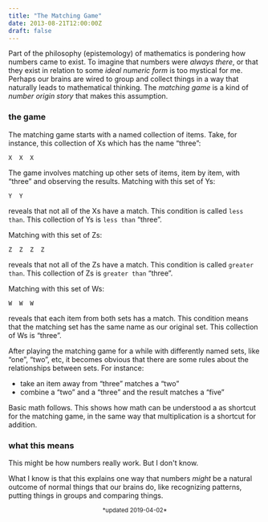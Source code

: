 ```yaml
---
title: "The Matching Game"
date: 2013-08-21T12:00:00Z
draft: false
---
```


Part of the philosophy (epistemology) of mathematics
is pondering how numbers came to exist.
To imagine that numbers were *always there*, or that they exist in relation to some *ideal numeric form* is too mystical for me.
Perhaps our brains
are wired to group and collect things in a way that naturally leads to mathematical thinking.
The *matching game* is a kind of *number origin story* that makes this assumption.

### the game

The matching game starts with a named collection of items.
Take, for instance, this collection of Xs which has the name “three”:

`X  X  X`

The game involves matching up other sets of items, item by item, with “three” and observing the results.
Matching with this set of Ys:

`Y  Y`

reveals that not all of the Xs have a match. This condition is called `less than`.
This collection of Ys is `less than` “three”.

Matching with this set of Zs:

`Z  Z  Z  Z`

reveals that not all of the Zs have a match.
This condition is called `greater than`.
This collection of Zs is `greater than` “three”.

Matching with this set of Ws:

`W  W  W`

reveals that each item from both sets has a match.
This condition means that the matching set has the same name as our original set.
This collection of Ws is “three”.

After playing the matching game for a while with differently named sets, like “one”, “two”, etc, it becomes obvious that there are some rules about the relationships between sets.
For instance:

* take an item away from “three” matches a “two”
* combine a “two” and a “three” and the result matches a “five”

Basic math follows.
This shows how math can be understood a as shortcut for the matching game, in the same way that multiplication is a shortcut for addition.

### what this means

This might be how numbers really work.
But I don't know.

What I know is that this explains one way that numbers *might* be a natural outcome of
normal things that our brains do, like
recognizing patterns,
putting things in groups
and comparing things.

<center><small>*updated 2019-04-02*</small></center>
